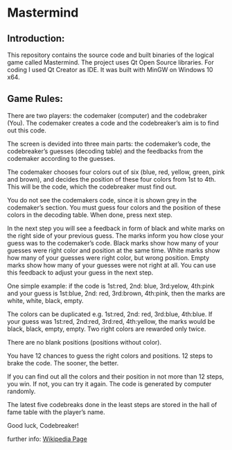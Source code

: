 # Mastermind
## Introduction:
This repository contains the source code and built binaries of the logical game called Mastermind. The project uses Qt Open Source libraries. For coding I used Qt Creator as IDE. It was built with MinGW on Windows 10 x64.

## Game Rules:
There are two players: the codemaker (computer) and the codebraker (You). The codemaker creates a code and the codebreaker’s aim is to find out this code.

The screen is devided into three main parts: the codemaker’s code, the codebreaker’s guesses (decoding table) and the feedbacks from the codemaker according to the guesses.

The codemaker chooses four colors out of six (blue, red, yellow, green, pink and brown), and decides the position of these four colors from 1st to 4th. This will be the code, which the codebreaker must find out.

You do not see the codemakers code, since it is shown grey in the codemaker’s section. You must guess four colors and the position of these colors in the decoding table. When done, press next step.

In the next step you will see a feedback in form of black and white marks on the right side of your previous guess. The marks inform you how close your guess was to the codemaker’s code. Black marks show how many of your guesses were right color and position at the same time. White marks show how many of your guesses were right color, but wrong position. Empty marks show how many of your guesses were not right at all. You can use this feedback to adjust your guess in the next step.

One simple example: if the code is 1st:red, 2nd: blue, 3rd:yelow, 4th:pink and your guess is 1st:blue, 2nd: red, 3rd:brown, 4th:pink, then the marks are white, white, black, empty.

The colors can be duplicated e.g. 1st:red, 2nd: red, 3rd:blue, 4th:blue. If your guess was 1st:red, 2nd:red, 3rd:red, 4th:yellow, the marks would be black, black, empty, empty. Two right colors are rewarded only twice.

There are no blank positions (positions without color).

You have 12 chances to guess the right colors and positions. 12 steps to brake the code. The sooner, the better.

If you can find out all the colors and their position in not more than 12 steps, you win. If not, you can try it again. The code is generated by computer randomly.

The latest five codebreaks done in the least steps are stored in the hall of fame table with the player’s name.

Good luck, Codebreaker!

further info: [Wikipedia Page](https://en.wikipedia.org/wiki/Mastermind_(board_game))
